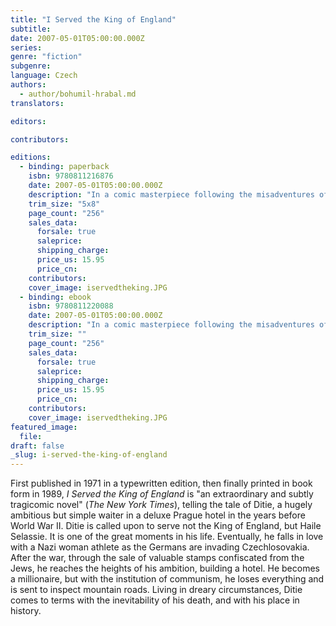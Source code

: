 ```yaml
---
title: "I Served the King of England"
subtitle:
date: 2007-05-01T05:00:00.000Z
series:
genre: "fiction"
subgenre:
language: Czech
authors:
  - author/bohumil-hrabal.md
translators:

editors:

contributors:

editions:
  - binding: paperback
    isbn: 9780811216876
    date: 2007-05-01T05:00:00.000Z
    description: "In a comic masterpiece following the misadventures of a simple but hugely ambitious waiter in pre-World War II Prague, who rises to wealth only to lose everything with the onset of Communism, Bohumil Hrabal takes us on a tremendously funny and satirical trip through 20th-century Czechoslovakia. "
    trim_size: "5x8"
    page_count: "256"
    sales_data:
      forsale: true
      saleprice:
      shipping_charge:
      price_us: 15.95
      price_cn:
    contributors:
    cover_image: iservedtheking.JPG
  - binding: ebook
    isbn: 9780811220088
    date: 2007-05-01T05:00:00.000Z
    description: "In a comic masterpiece following the misadventures of a simple but hugely ambitious waiter in pre-World War II Prague, who rises to wealth only to lose everything with the onset of Communism, Bohumil Hrabal takes us on a tremendously funny and satirical trip through 20th-century Czechoslovakia. "
    trim_size: ""
    page_count: "256"
    sales_data:
      forsale: true
      saleprice:
      shipping_charge:
      price_us: 15.95
      price_cn:
    contributors:
    cover_image: iservedtheking.JPG
featured_image:
  file:
draft: false
_slug: i-served-the-king-of-england
---
```


First published in 1971 in a typewritten edition, then finally printed in book form in 1989, _I Served the King of England_ is "an extraordinary and subtly tragicomic novel" (_The New York Times_), telling the tale of Ditie, a hugely ambitious but simple waiter in a deluxe Prague hotel in the years before World War II. Ditie is called upon to serve not the King of England, but Haile Selassie. It is one of the great moments in his life. Eventually, he falls in love with a Nazi woman athlete as the Germans are invading Czechlosovakia. After the war, through the sale of valuable stamps confiscated from the Jews, he reaches the heights of his ambition, building a hotel. He becomes a millionaire, but with the institution of communism, he loses everything and is sent to inspect mountain roads. Living in dreary circumstances, Ditie comes to terms with the inevitability of his death, and with his place in history.

